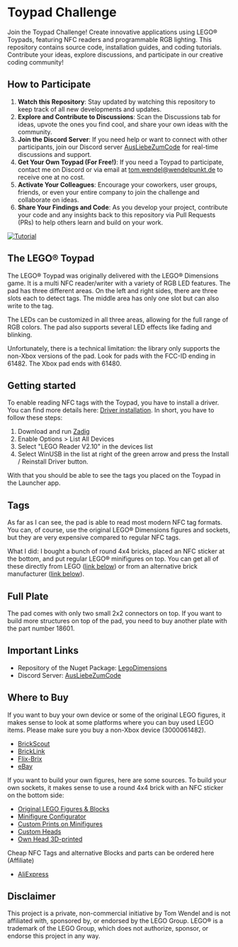 # Toypad Challenge

Join the Toypad Challenge! Create innovative applications using LEGO® Toypads, featuring NFC readers and programmable RGB lighting. This repository contains source code, installation guides, and coding tutorials. Contribute your ideas, explore discussions, and participate in our creative coding community!

## How to Participate

1. **Watch this Repository**: Stay updated by watching this repository to keep track of all new developments and updates.
2. **Explore and Contribute to Discussions**: Scan the Discussions tab for ideas, upvote the ones you find cool, and share your own ideas with the community.
3. **Join the Discord Server**: If you need help or want to connect with other participants, join our Discord server [AusLiebeZumCode](https://discord.gg/jrKU8sR) for real-time discussions and support.
4. **Get Your Own Toypad (For Free!)**: If you need a Toypad to participate, contact me on Discord or via email at tom.wendel@wendelpunkt.de to receive one at no cost.
5. **Activate Your Colleagues**: Encourage your coworkers, user groups, friends, or even your entire company to join the challenge and collaborate on ideas.
6. **Share Your Findings and Code**: As you develop your project, contribute your code and any insights back to this repository via Pull Requests (PRs) to help others learn and build on your work.

[![Tutorial](https://img.youtube.com/vi/E_iLpMUKeEA/maxresdefault.jpg)](https://www.youtube.com/watch?v=E_iLpMUKeEA)

## The LEGO® Toypad

The LEGO® Toypad was originally delivered with the LEGO® Dimensions game. It is a multi NFC reader/writer with a variety of RGB LED features. The pad has three different areas. On the left and right sides, there are three slots each to detect tags. The middle area has only one slot but can also write to the tag.

The LEDs can be customized in all three areas, allowing for the full range of RGB colors. The pad also supports several LED effects like fading and blinking.

Unfortunately, there is a technical limitation: the library only supports the non-Xbox versions of the pad. Look for pads with the FCC-ID ending in 61482. The Xbox pad ends with 61480.

## Getting started

To enable reading NFC tags with the Toypad, you have to install a driver. You can find more details here: [Driver installation](https://github.com/Ellerbach/LegoDimensions?tab=readme-ov-file#driver-installation). In short, you have to follow these steps:
1. Download and run [Zadig](https://zadig.akeo.ie/)
1. Enable Options > List All Devices
1. Select "LEGO Reader V2.10" in the devices list 
1. Select WinUSB in the list at right of the green arrow and press the Install / Reinstall Driver button. 

With that you should be able to see the tags you placed on the Toypad in the Launcher app.

## Tags

As far as I can see, the pad is able to read most modern NFC tag formats. You can, of course, use the original LEGO® Dimensions figures and sockets, but they are very expensive compared to regular NFC tags.

What I did: I bought a bunch of round 4x4 bricks, placed an NFC sticker at the bottom, and put regular LEGO® minifigures on top. You can get all of these directly from LEGO ([link below](https://www.lego.com/de-de/search?q=minifiguren)) or from an alternative brick manufacturer ([link below](https://minifigs.me/pages/minifig-builder)).

## Full Plate

The pad comes with only two small 2x2 connectors on top. If you want to build more structures on top of the pad, you need to buy another plate with the part number 18601.

## Important Links

* Repository of the Nuget Package: [LegoDimensions](https://github.com/Ellerbach/LegoDimensions)
* Discord Server: [AusLiebeZumCode](https://discord.gg/jrKU8sR)

## Where to Buy

If you want to buy your own device or some of the original LEGO figures, it makes sense to look at some platforms where you can buy used LEGO items. Please make sure you buy a non-Xbox device (3000061482).
* [BrickScout](https://brickscout.com)
* [BrickLink](https://www.bricklink.com)
* [Flix-Brix](https://www.flix-brix.de/)
* [eBay](https://www.ebay.de/)

If you want to build your own figures, here are some sources. To build your own sockets, it makes sense to use a round 4x4 brick with an NFC sticker on the bottom side:

* [Original LEGO Figures & Blocks](https://www.lego.com/de-de/search?q=minifiguren)
* [Minifigure Configurator](https://minifigs.me/pages/minifig-builder)
* [Custom Prints on Minifigures](https://www.steindrucker.com/minifigur-nach-wunsch-6/)
* [Custom Heads](https://www.eclipsegrafx.com/collections/heads)
* [Own Head 3D-printed](https://www.holodeckheads.com/product/holodeck-head/)

Cheap NFC Tags and alternative Blocks and parts can be ordered here (Affiliate)
* [AliExpress](https://s.click.aliexpress.com/e/_DCdIGY7)

## Disclaimer

This project is a private, non-commercial initiative by Tom Wendel and is not affiliated with, sponsored by, or endorsed by the LEGO Group. LEGO® is a trademark of the LEGO Group, which does not authorize, sponsor, or endorse this project in any way.

